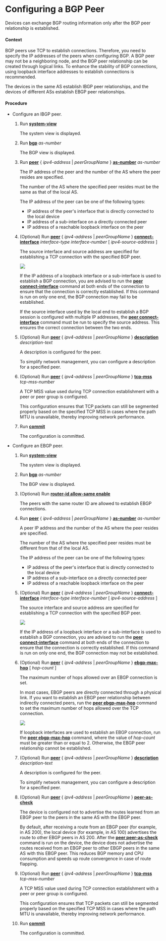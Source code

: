 Configuring a BGP Peer
======================

Devices can exchange BGP routing information only after the BGP peer relationship is established.

#### Context

BGP peers use TCP to establish connections. Therefore, you need to specify the IP addresses of the peers when configuring BGP. A BGP peer may not be a neighboring node, and the BGP peer relationship can be created through logical links. To enhance the stability of BGP connections, using loopback interface addresses to establish connections is recommended.

The devices in the same AS establish IBGP peer relationships, and the devices of different ASs establish EBGP peer relationships.


#### Procedure

* Configure an IBGP peer.
  1. Run [**system-view**](cmdqueryname=system-view)
     
     
     
     The system view is displayed.
  2. Run [**bgp**](cmdqueryname=bgp) *as-number*
     
     
     
     The BGP view is displayed.
  3. Run [**peer**](cmdqueryname=peer+as-number) { *ipv4-address* | *peerGroupName* } [**as-number**](cmdqueryname=peer+as-number) *as-number*
     
     
     
     The IP address of the peer and the number of the AS where the peer resides are specified.
     
     
     
     The number of the AS where the specified peer resides must be the same as that of the local AS.
     
     The IP address of the peer can be one of the following types:
     
     + IP address of the peer's interface that is directly connected to the local device
     + IP address of a sub-interface on a directly connected peer
     + IP address of a reachable loopback interface on the peer
  4. (Optional) Run [**peer**](cmdqueryname=peer+connect-interface) { *ipv4-address* | *peerGroupName* } [**connect-interface**](cmdqueryname=peer+connect-interface) *interface-type* *interface-number* [ *ipv4-source-address* ]
     
     
     
     The source interface and source address are specified for establishing a TCP connection with the specified BGP peer.
     
     
     
     ![](../../../../public_sys-resources/note_3.0-en-us.png) 
     
     If the IP address of a loopback interface or a sub-interface is used to establish a BGP connection, you are advised to run the [**peer connect-interface**](cmdqueryname=peer+connect-interface) command at both ends of the connection to ensure that the connection is correctly established. If this command is run on only one end, the BGP connection may fail to be established.
     
     If the source interface used by the local end to establish a BGP session is configured with multiple IP addresses, the [**peer connect-interface**](cmdqueryname=peer+connect-interface) command must be run to specify the source address. This ensures the correct connection between the two ends.
  5. (Optional) Run [**peer**](cmdqueryname=peer+description) { *ipv4-address* | *peerGroupName* } [**description**](cmdqueryname=peer+description) *description-text*
     
     
     
     A description is configured for the peer.
     
     
     
     To simplify network management, you can configure a description for a specified peer.
  6. (Optional) Run [**peer**](cmdqueryname=peer+tcp-mss) { *ipv4-address* | *peerGroupName* } [**tcp-mss**](cmdqueryname=peer+tcp-mss) *tcp-mss-number*
     
     
     
     A TCP MSS value used during TCP connection establishment with a peer or peer group is configured.
     
     
     
     This configuration ensures that TCP packets can still be segmented properly based on the specified TCP MSS in cases where the path MTU is unavailable, thereby improving network performance.
  7. Run [**commit**](cmdqueryname=commit)
     
     
     
     The configuration is committed.
* Configure an EBGP peer.
  1. Run [**system-view**](cmdqueryname=system-view)
     
     
     
     The system view is displayed.
  2. Run [**bgp**](cmdqueryname=bgp) *as-number*
     
     
     
     The BGP view is displayed.
  3. (Optional) Run [**router-id allow-same enable**](cmdqueryname=router-id+allow-same+enable)
     
     
     
     The peers with the same router ID are allowed to establish EBGP connections.
  4. Run [**peer**](cmdqueryname=peer) { *ipv4-address* | *peerGroupName* } [**as-number**](cmdqueryname=as-number) *as-number*
     
     
     
     A peer IP address and the number of the AS where the peer resides are specified.
     
     
     
     The number of the AS where the specified peer resides must be different from that of the local AS.
     
     The IP address of the peer can be one of the following types:
     
     + IP address of the peer's interface that is directly connected to the local device
     + IP address of a sub-interface on a directly connected peer
     + IP address of a reachable loopback interface on the peer
  5. (Optional) Run [**peer**](cmdqueryname=peer+connect-interface) { *ipv4-address* | *peerGroupName* } [**connect-interface**](cmdqueryname=peer+connect-interface) *interface-type* *interface-number* [ *ipv4-source-address* ]
     
     
     
     The source interface and source address are specified for establishing a TCP connection with the specified BGP peer.
     
     
     
     ![](../../../../public_sys-resources/note_3.0-en-us.png) 
     
     If the IP address of a loopback interface or a sub-interface is used to establish a BGP connection, you are advised to run the [**peer connect-interface**](cmdqueryname=peer+connect-interface) command at both ends of the connection to ensure that the connection is correctly established. If this command is run on only one end, the BGP connection may not be established.
  6. (Optional) Run [**peer**](cmdqueryname=peer+ebgp-max-hop) { *ipv4-address* | *peerGroupName* } [**ebgp-max-hop**](cmdqueryname=peer+ebgp-max-hop) [ *hop-count* ]
     
     
     
     The maximum number of hops allowed over an EBGP connection is set.
     
     
     
     In most cases, EBGP peers are directly connected through a physical link. If you want to establish an EBGP peer relationship between indirectly connected peers, run the [**peer ebgp-max-hop**](cmdqueryname=peer+ebgp-max-hop) command to set the maximum number of hops allowed over the TCP connection.
     
     ![](../../../../public_sys-resources/note_3.0-en-us.png) 
     
     If loopback interfaces are used to establish an EBGP connection, run the [**peer ebgp-max-hop**](cmdqueryname=peer+ebgp-max-hop) command, where the value of *hop-count* must be greater than or equal to 2. Otherwise, the EBGP peer relationship cannot be established.
  7. (Optional) Run [**peer**](cmdqueryname=peer+description) { *ipv4-address* | *peerGroupName* } [**description**](cmdqueryname=peer+description) *description-text*
     
     
     
     A description is configured for the peer.
     
     
     
     To simplify network management, you can configure a description for a specified peer.
  8. (Optional) Run [**peer**](cmdqueryname=peer+peer-as-check) { *ipv4-address* | *peerGroupName* } [**peer-as-check**](cmdqueryname=peer+peer-as-check)
     
     
     
     The device is configured not to advertise the routes learned from an EBGP peer to the peers in the same AS with the EBGP peer.
     
     
     
     By default, after receiving a route from an EBGP peer (for example, in AS 200), the local device (for example, in AS 100) advertises the route to other EBGP peers in AS 200. After the [**peer peer-as-check**](cmdqueryname=peer+peer-as-check) command is run on the device, the device does not advertise the routes received from an EBGP peer to other EBGP peers in the same AS with this EBGP peer. This reduces BGP memory and CPU consumption and speeds up route convergence in case of route flapping.
  9. (Optional) Run [**peer**](cmdqueryname=peer+tcp-mss) { *ipv4-address* | *peerGroupName* } [**tcp-mss**](cmdqueryname=peer+tcp-mss) *tcp-mss-number*
     
     
     
     A TCP MSS value used during TCP connection establishment with a peer or peer group is configured.
     
     
     
     This configuration ensures that TCP packets can still be segmented properly based on the specified TCP MSS in cases where the path MTU is unavailable, thereby improving network performance.
  10. Run [**commit**](cmdqueryname=commit)
      
      
      
      The configuration is committed.